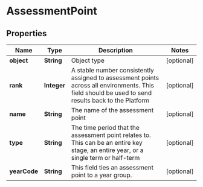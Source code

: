 
# AssessmentPoint

## Properties
Name | Type | Description | Notes
------------ | ------------- | ------------- | -------------
**object** | **String** | Object type |  [optional]
**rank** | **Integer** | A stable number consistently assigned to assessment points across all environments. This field should be used to send results back to the Platform |  [optional]
**name** | **String** | The name of the assessment point |  [optional]
**type** | **String** | The time period that the assessment point relates to. This can be an entire key stage, an entire year, or a single term or half-term |  [optional]
**yearCode** | **String** | This field ties an assessment point to a year group. |  [optional]



